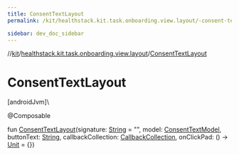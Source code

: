 ```yaml
---
title: ConsentTextLayout
permalink: /kit/healthstack.kit.task.onboarding.view.layout/-consent-text-layout.html

sidebar: dev_doc_sidebar
---
```

//[kit](../../index.html)/[healthstack.kit.task.onboarding.view.layout](index.html)/[ConsentTextLayout](-consent-text-layout.html)



# ConsentTextLayout



[androidJvm]\




@Composable



fun [ConsentTextLayout](-consent-text-layout.html)(signature: [String](https://kotlinlang.org/api/latest/jvm/stdlib/kotlin/-string/index.html) = &quot;&quot;, model: [ConsentTextModel](../healthstack.kit.task.onboarding.model/-consent-text-model/index.html), buttonText: [String](https://kotlinlang.org/api/latest/jvm/stdlib/kotlin/-string/index.html), callbackCollection: [CallbackCollection](../healthstack.kit.task.base/-callback-collection/index.html), onClickPad: () -&gt; [Unit](https://kotlinlang.org/api/latest/jvm/stdlib/kotlin/-unit/index.html) = {})




